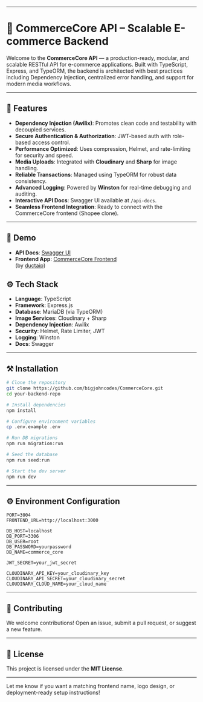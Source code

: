 
---

# 🛒 CommerceCore API – Scalable E-commerce Backend


Welcome to the **CommerceCore API** — a production-ready, modular, and scalable RESTful API for e-commerce applications. Built with TypeScript, Express, and TypeORM, the backend is architected with best practices including Dependency Injection, centralized error handling, and support for modern media workflows.

---

## 🚀 Features

- **Dependency Injection (Awilix)**: Promotes clean code and testability with decoupled services.
- **Secure Authentication & Authorization**: JWT-based auth with role-based access control.
- **Performance Optimized**: Uses compression, Helmet, and rate-limiting for security and speed.
- **Media Uploads**: Integrated with **Cloudinary** and **Sharp** for image handling.
- **Reliable Transactions**: Managed using TypeORM for robust data consistency.
- **Advanced Logging**: Powered by **Winston** for real-time debugging and auditing.
- **Interactive API Docs**: Swagger UI available at `/api-docs`.
- **Seamless Frontend Integration**: Ready to connect with the CommerceCore frontend (Shopee clone).

---

## 🔗 Demo

- **API Docs**: [Swagger UI](https://shopee-clone-be.onrender.com/api-docs)
- **Frontend App**: [CommerceCore Frontend](https://shopee-reactjs-zeta.vercel.app/)  
  (by [ductaip](https://github.com/CNTT-UTH/Shopee-Clone-FE))



## ⚙️ Tech Stack

- **Language**: TypeScript  
- **Framework**: Express.js  
- **Database**: MariaDB (via TypeORM)  
- **Image Services**: Cloudinary + Sharp  
- **Dependency Injection**: Awilix  
- **Security**: Helmet, Rate Limiter, JWT  
- **Logging**: Winston  
- **Docs**: Swagger

---

## ⚒ Installation

```bash
# Clone the repository
git clone https://github.com/bigjohncodes/CommerceCore.git
cd your-backend-repo

# Install dependencies
npm install

# Configure environment variables
cp .env.example .env

# Run DB migrations
npm run migration:run

# Seed the database
npm run seed:run

# Start the dev server
npm run dev
```

---

## ⚙️ Environment Configuration

```env
PORT=3004
FRONTEND_URL=http://localhost:3000

DB_HOST=localhost
DB_PORT=3306
DB_USER=root
DB_PASSWORD=yourpassword
DB_NAME=commerce_core

JWT_SECRET=your_jwt_secret

CLOUDINARY_API_KEY=your_cloudinary_key
CLOUDINARY_API_SECRET=your_cloudinary_secret
CLOUDINARY_CLOUD_NAME=your_cloud_name
```

---

## 🤝 Contributing

We welcome contributions! Open an issue, submit a pull request, or suggest a new feature.

---

## 📄 License

This project is licensed under the **MIT License**.

---

Let me know if you want a matching frontend name, logo design, or deployment-ready setup instructions!
